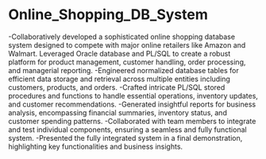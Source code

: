 # Online_Shopping_DB_System

-Collaboratively developed a sophisticated online shopping database system designed to compete with major online retailers like Amazon and Walmart. Leveraged Oracle database and PL/SQL to create a robust platform for product management, customer handling, order processing, and managerial reporting.
-Engineered normalized database tables for efficient data storage and retrieval across multiple entities including customers, products, and orders.
-Crafted intricate PL/SQL stored procedures and functions to handle essential operations, inventory updates, and customer recommendations.
-Generated insightful reports for business analysis, encompassing financial summaries, inventory status, and customer spending patterns.
-Collaborated with team members to integrate and test individual components, ensuring a seamless and fully functional system.
-Presented the fully integrated system in a final demonstration, highlighting key functionalities and business insights.
